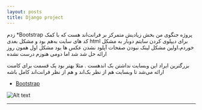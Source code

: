 ```yaml
---
layout: posts
title: Django project
---
```


زدم *Bootstrap پروژه جنگوی من بخش زیادیش متمرکز بر فرانت‌اند هست که با کمک کد های سایت 
به‌هم بود و مشکل بعدی html برای دیپلوی کردن سایتم دوبار به مشکل خوردم،اولین مشکل لینک نبودن صفحات 
آپلود نشدن عکس ها بود 
مشکل اول همون روز ارائه حل شد شد اما دومی هنوزم درست نشده

بزرگترین ایراد این وبسایت نداشتن بک اندهست . مثلا بهتر بود یک قسمت برای کامنت ارائه می‌شد تا وبسایت 
 هم از نظر بک‌اند و هم از نظر فرانت‌اند کامل باشه

* [Bootstrap](https://getbootstrap.com/)

![Alt text](C:\git\personal_website_template\assets\images\django.png "صفحه اول سایت")


---

